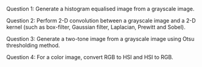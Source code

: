 Question 1: Generate a histogram equalised image from a grayscale image.

Question 2: Perform 2-D convolution between a grayscale image and a 2-D kernel (such as box-filter, Gaussian filter, Laplacian, Prewitt and Sobel).

Question 3: Generate a two-tone image from a grayscale image using Otsu thresholding method.

Question 4: For a color image, convert RGB to HSI and HSI to RGB.
